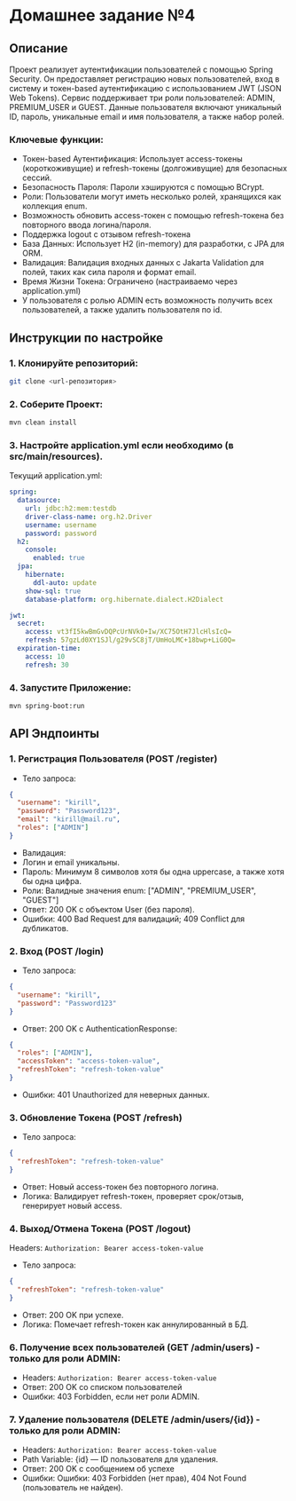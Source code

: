 # Домашнее задание №4

## Описание
Проект реализует аутентификации пользователей с помощью Spring Security.
Он предоставляет регистрацию новых пользователей, вход в систему и токен-based аутентификацию с использованием JWT (JSON Web Tokens). 
Сервис поддерживает три роли пользователей: ADMIN, PREMIUM_USER и GUEST. Данные пользователя включают уникальный ID, пароль, уникальные email и имя пользователя, а также набор ролей.

### Ключевые функции:
- Токен-based Аутентификация: Использует access-токены (короткоживущие) и refresh-токены (долгоживущие) для безопасных сессий.
- Безопасность Пароля: Пароли хэшируются с помощью BCrypt.
- Роли: Пользователи могут иметь несколько ролей, хранящихся как коллекция enum.
- Возможность обновить access-токен с помощью refresh-токена без повторного ввода логина/пароля.
- Поддержка logout с отзывом refresh-токена
- База Данных: Использует H2 (in-memory) для разработки, с JPA для ORM.
- Валидация: Валидация входных данных с Jakarta Validation для полей, таких как сила пароля и формат email.
- Время Жизни Токена: Ограничено (настраиваемо через application.yml)
- У пользователя с ролью ADMIN есть возможность получить всех пользователей, а также удалить пользователя по id.

## Инструкции по настройке

### 1. Клонируйте репозиторий:
```bash
git clone <url-репозитория>
```

### 2. Соберите Проект:
```bash
mvn clean install
```

### 3. Настройте application.yml если необходимо (в src/main/resources).
Текущий application.yml:
```yml
spring:
  datasource:
    url: jdbc:h2:mem:testdb
    driver-class-name: org.h2.Driver
    username: username
    password: password
  h2:
    console:
      enabled: true
  jpa:
    hibernate:
      ddl-auto: update
    show-sql: true
    database-platform: org.hibernate.dialect.H2Dialect

jwt:
  secret:
    access: vt3fI5kwBmGvDQPcUrNVkO+Iw/XC75OtH7JlcHlsIcQ=
    refresh: 57gzLd0XY1SJl/g29vSC8jT/UmHoLMC+18bwp+LiG0Q=
  expiration-time:
    access: 10
    refresh: 30
```

### 4. Запустите Приложение:
```bash
mvn spring-boot:run
```

## API Эндпоинты

### 1. Регистрация Пользователя (POST /register)
- Тело запроса:
```json
{
  "username": "kirill",
  "password": "Password123",
  "email": "kirill@mail.ru",
  "roles": ["ADMIN"]
}
```
- Валидация:
 - Логин и email уникальны.
 - Пароль: Минимум 8 символов хотя бы одна uppercase, а также хотя бы одна цифра.
 - Роли: Валидные значения enum: ["ADMIN", "PREMIUM_USER", "GUEST"]
- Ответ: 200 OK с объектом User (без пароля).
- Ошибки: 400 Bad Request для валидаций; 409 Conflict для дубликатов.

### 2. Вход (POST /login)
- Тело запроса:
```json
{
  "username": "kirill",
  "password": "Password123"
}
```
- Ответ: 200 OK с AuthenticationResponse:
```json
{
  "roles": ["ADMIN"],
  "accessToken": "access-token-value",
  "refreshToken": "refresh-token-value"
}
```
- Ошибки: 401 Unauthorized для неверных данных.

### 3. Обновление Токена (POST /refresh)
- Тело запроса:
```json
{
  "refreshToken": "refresh-token-value"
}
```
- Ответ: Новый access-токен без повторного логина.
- Логика: Валидирует refresh-токен, проверяет срок/отзыв, генерирует новый access.

### 4. Выход/Отмена Токена (POST /logout)
Headers: ```Authorization: Bearer access-token-value```

- Тело запроса:
```json
{
  "refreshToken": "refresh-token-value"
}
```
- Ответ: 200 OK при успехе.
- Логика: Помечает refresh-токен как аннулированный в БД.

### 6. Получение всех пользователей (GET /admin/users) - только для роли ADMIN:
- Headers: ```Authorization: Bearer access-token-value```
- Ответ: 200 OK со списком пользователей
- Ошибки: 403 Forbidden, если нет роли ADMIN.

### 7. Удаление пользователя (DELETE /admin/users/{id}) - только для роли ADMIN:
- Headers: ```Authorization: Bearer access-token-value```
- Path Variable: {id} — ID пользователя для удаления.
- Ответ: 200 OK с сообщением об успехе
- Ошибки: Ошибки: 403 Forbidden (нет прав), 404 Not Found (пользователь не найден).

